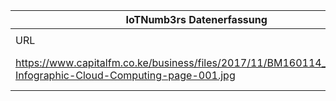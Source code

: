 |IoTNumb3rs Datenerfassung|||||||||||
| ---- | ---- | ---- | ---- | ---- | ---- | ---- | ---- | ---- | ---- | ---- |
||||||||||||
|URL|home_url|filename|device_class|device_count|market_class|market_volume|prognosis_year|publication_year|authorship_class|Dropbox folder|
|https://www.capitalfm.co.ke/business/files/2017/11/BM160114_Microsoft-Infographic-Cloud-Computing-page-001.jpg|https://www.capitalfm.co.ke/business/2017/11/infographic-future-of-cloud-and-iot/|file8_BM160114_Microsoft-Infographic-Cloud-Computing-page-001.jpg||||||||MariaMarg/20181213-0000|
